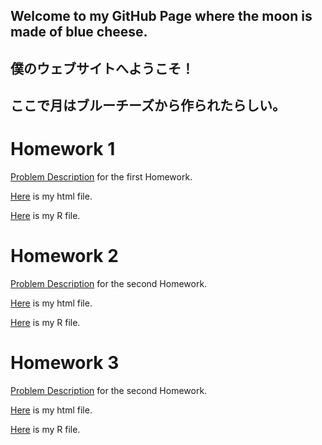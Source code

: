 ## Welcome to my GitHub Page where the moon is made of blue cheese.

## 僕のウェブサイトへようこそ！
## ここで月はブルーチーズから作られたらしい。




# Homework 1

  [Problem Description](IE582_Fall2019_Homework1.pdf) for the first Homework.

  [Here](IE582-HW1-sanserguz.html) is my html file.

  [Here](IE582-HW1-sanserguz.R) is my R file.

# Homework 2

  [Problem Description](IE582_Fall2019_Homework2.pdf) for the second Homework.

  [Here](IE582-HW2-sanserguz.html) is my html file.

  [Here](IE582-HW2-sanserguz.R) is my R file.

# Homework 3

  [Problem Description](IE582_Fall2019_Homework3.pdf) for the second Homework.

  [Here](IE582-HW3-sanserguz.html) is my html file.

  [Here](IE582-HW3-sanserguz.R) is my R file.

